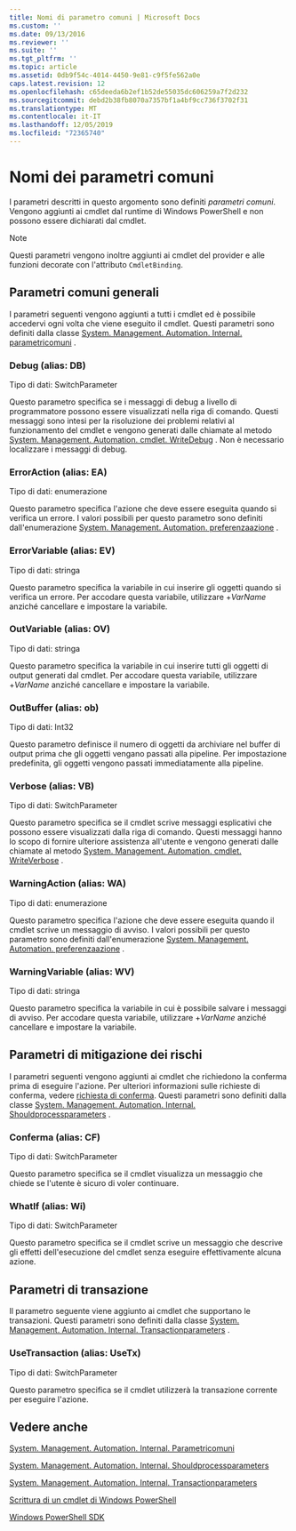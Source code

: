 ```yaml
---
title: Nomi di parametro comuni | Microsoft Docs
ms.custom: ''
ms.date: 09/13/2016
ms.reviewer: ''
ms.suite: ''
ms.tgt_pltfrm: ''
ms.topic: article
ms.assetid: 0db9f54c-4014-4450-9e81-c9f5fe562a0e
caps.latest.revision: 12
ms.openlocfilehash: c65deeda6b2ef1b52de55035dc606259a7f2d232
ms.sourcegitcommit: debd2b38fb8070a7357bf1a4bf9cc736f3702f31
ms.translationtype: MT
ms.contentlocale: it-IT
ms.lasthandoff: 12/05/2019
ms.locfileid: "72365740"
---
```

# <a name="common-parameter-names"></a>Nomi dei parametri comuni

I parametri descritti in questo argomento sono definiti *parametri comuni*. Vengono aggiunti ai cmdlet dal runtime di Windows PowerShell e non possono essere dichiarati dal cmdlet.

> [!NOTE]
> Questi parametri vengono inoltre aggiunti ai cmdlet del provider e alle funzioni decorate con l'attributo `CmdletBinding`.

## <a name="general-common-parameters"></a>Parametri comuni generali

I parametri seguenti vengono aggiunti a tutti i cmdlet ed è possibile accedervi ogni volta che viene eseguito il cmdlet. Questi parametri sono definiti dalla classe [System. Management. Automation. Internal. parametricomuni](/dotnet/api/System.Management.Automation.Internal.CommonParameters) .

### <a name="debug-alias-db"></a>Debug (alias: DB)

Tipo di dati: SwitchParameter

Questo parametro specifica se i messaggi di debug a livello di programmatore possono essere visualizzati nella riga di comando. Questi messaggi sono intesi per la risoluzione dei problemi relativi al funzionamento del cmdlet e vengono generati dalle chiamate al metodo [System. Management. Automation. cmdlet. WriteDebug](/dotnet/api/System.Management.Automation.Cmdlet.WriteDebug) . Non è necessario localizzare i messaggi di debug.

### <a name="erroraction-alias-ea"></a>ErrorAction (alias: EA)

Tipo di dati: enumerazione

Questo parametro specifica l'azione che deve essere eseguita quando si verifica un errore. I valori possibili per questo parametro sono definiti dall'enumerazione [System. Management. Automation. preferenzaazione](/dotnet/api/System.Management.Automation.ActionPreference) .

### <a name="errorvariable-alias-ev"></a>ErrorVariable (alias: EV)

Tipo di dati: stringa

Questo parametro specifica la variabile in cui inserire gli oggetti quando si verifica un errore. Per accodare questa variabile, utilizzare +*VarName* anziché cancellare e impostare la variabile.

### <a name="outvariable-alias-ov"></a>OutVariable (alias: OV)

Tipo di dati: stringa

Questo parametro specifica la variabile in cui inserire tutti gli oggetti di output generati dal cmdlet. Per accodare questa variabile, utilizzare +*VarName* anziché cancellare e impostare la variabile.

### <a name="outbuffer-alias-ob"></a>OutBuffer (alias: ob)

Tipo di dati: Int32

Questo parametro definisce il numero di oggetti da archiviare nel buffer di output prima che gli oggetti vengano passati alla pipeline. Per impostazione predefinita, gli oggetti vengono passati immediatamente alla pipeline.

### <a name="verbose-alias-vb"></a>Verbose (alias: VB)

Tipo di dati: SwitchParameter

Questo parametro specifica se il cmdlet scrive messaggi esplicativi che possono essere visualizzati dalla riga di comando. Questi messaggi hanno lo scopo di fornire ulteriore assistenza all'utente e vengono generati dalle chiamate al metodo [System. Management. Automation. cmdlet. WriteVerbose](/dotnet/api/System.Management.Automation.Cmdlet.WriteVerbose) .

### <a name="warningaction-alias-wa"></a>WarningAction (alias: WA)

Tipo di dati: enumerazione

Questo parametro specifica l'azione che deve essere eseguita quando il cmdlet scrive un messaggio di avviso. I valori possibili per questo parametro sono definiti dall'enumerazione [System. Management. Automation. preferenzaazione](/dotnet/api/System.Management.Automation.ActionPreference) .

### <a name="warningvariable-alias-wv"></a>WarningVariable (alias: WV)

Tipo di dati: stringa

Questo parametro specifica la variabile in cui è possibile salvare i messaggi di avviso. Per accodare questa variabile, utilizzare +*VarName* anziché cancellare e impostare la variabile.

## <a name="risk-mitigation-parameters"></a>Parametri di mitigazione dei rischi

I parametri seguenti vengono aggiunti ai cmdlet che richiedono la conferma prima di eseguire l'azione. Per ulteriori informazioni sulle richieste di conferma, vedere [richiesta di conferma](./requesting-confirmation-from-cmdlets.md). Questi parametri sono definiti dalla classe [System. Management. Automation. Internal. Shouldprocessparameters](/dotnet/api/System.Management.Automation.Internal.ShouldProcessParameters) .

### <a name="confirm-alias-cf"></a>Conferma (alias: CF)

Tipo di dati: SwitchParameter

Questo parametro specifica se il cmdlet visualizza un messaggio che chiede se l'utente è sicuro di voler continuare.

### <a name="whatif-alias-wi"></a>WhatIf (alias: Wi)

Tipo di dati: SwitchParameter

Questo parametro specifica se il cmdlet scrive un messaggio che descrive gli effetti dell'esecuzione del cmdlet senza eseguire effettivamente alcuna azione.

## <a name="transaction-parameters"></a>Parametri di transazione

Il parametro seguente viene aggiunto ai cmdlet che supportano le transazioni. Questi parametri sono definiti dalla classe [System. Management. Automation. Internal. Transactionparameters](/dotnet/api/System.Management.Automation.Internal.TransactionParameters) .

### <a name="usetransaction-alias-usetx"></a>UseTransaction (alias: UseTx)

Tipo di dati: SwitchParameter

Questo parametro specifica se il cmdlet utilizzerà la transazione corrente per eseguire l'azione.

## <a name="see-also"></a>Vedere anche

[System. Management. Automation. Internal. Parametricomuni](/dotnet/api/System.Management.Automation.Internal.CommonParameters)

[System. Management. Automation. Internal. Shouldprocessparameters](/dotnet/api/System.Management.Automation.Internal.ShouldProcessParameters)

[System. Management. Automation. Internal. Transactionparameters](/dotnet/api/System.Management.Automation.Internal.TransactionParameters)

[Scrittura di un cmdlet di Windows PowerShell](./writing-a-windows-powershell-cmdlet.md)

[Windows PowerShell SDK](../windows-powershell-reference.md)
